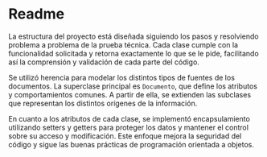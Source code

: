# Readme

La estructura del proyecto está diseñada siguiendo los pasos y resolviendo problema a problema de la prueba técnica. Cada clase cumple con la funcionalidad solicitada y retorna exactamente lo que se le pide, facilitando así la comprensión y validación de cada parte del código.

Se utilizó herencia para modelar los distintos tipos de fuentes de los documentos. La superclase principal es `Documento`, que define los atributos y comportamientos comunes. A partir de ella, se extienden las subclases que representan los distintos orígenes de la información.

En cuanto a los atributos de cada clase, se implementó encapsulamiento utilizando setters y getters para proteger los datos y mantener el control sobre su acceso y modificación. Este enfoque mejora la seguridad del código y sigue las buenas prácticas de programación orientada a objetos.

